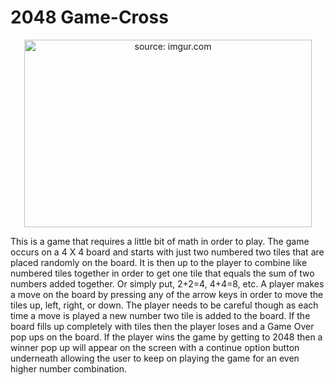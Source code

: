 # 2048 Game-Cross

<p align="center">
  <img width="460" height="300" src="https://i.imgur.com/U57anZ4.png?1" title="source: imgur.com">
</p>

This is a game that requires a little bit of math in order to play. The game occurs on a 4 X 4 board and starts with just two numbered two tiles that are placed randomly on the board. It is then up to the player to combine like numbered tiles together in order to get one tile that equals the sum of two numbers added together. Or simply put, 2+2=4, 4+4=8, etc. A player makes a move on the board by pressing any of the arrow keys in order to move the tiles up, left, right, or down. The player needs to be careful though as each time a move is played a new number two tile is added to the board. If the board fills up completely with tiles then the player loses and a Game Over pop ups on the board. If the player wins the game by getting to 2048 then a winner pop up will appear on the screen with a continue option button underneath allowing the user to keep on playing the game for an even higher number combination. 


